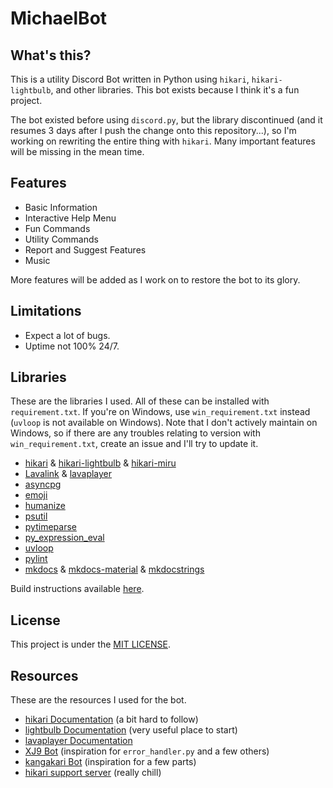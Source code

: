 # MichaelBot

## What's this?

This is a utility Discord Bot written in Python using `hikari`, `hikari-lightbulb`, and other libraries. This bot exists because I think it's a fun project.

The bot existed before using `discord.py`, but the library discontinued (and it resumes 3 days after I push the change onto this repository...), so I'm working on rewriting the entire thing with `hikari`. Many important features will be missing in the mean time.

## Features

- Basic Information
- Interactive Help Menu
- Fun Commands
- Utility Commands
- Report and Suggest Features
- Music

More features will be added as I work on to restore the bot to its glory.

## Limitations

- Expect a lot of bugs.
- Uptime not 100% 24/7.

## Libraries

These are the libraries I used. All of these can be installed with `requirement.txt`. If you're on Windows, use `win_requirement.txt` instead (`uvloop` is not available on Windows). Note that I don't actively maintain on Windows, so if there are any troubles relating to version with `win_requirement.txt`, create an issue and I'll try to update it.

- [hikari](https://github.com/hikari-py/hikari) & [hikari-lightbulb](https://github.com/tandemdude/hikari-lightbulb) & [hikari-miru](https://github.com/HyperGH/hikari-miru)
- [Lavalink](https://github.com/freyacodes/Lavalink) & [lavaplayer](https://github.com/HazemMeqdad/lavaplayer)
- [asyncpg](https://github.com/MagicStack/asyncpg)
- [emoji](https://github.com/carpedm20/emoji/)
- [humanize](https://github.com/jmoiron/humanize)
- [psutil](https://github.com/giampaolo/psutil)
- [pytimeparse](https://github.com/wroberts/pytimeparse)
- [py_expression_eval](https://github.com/axiacore/py-expression-eval)
- [uvloop](https://github.com/MagicStack/uvloop)
- [pylint](https://github.com/PyCQA/pylint)
- [mkdocs](https://github.com/mkdocs/mkdocs) & [mkdocs-material](https://github.com/squidfunk/mkdocs-material) & [mkdocstrings](https://github.com/mkdocstrings/mkdocstrings)

Build instructions available [here](./docs/docs/INSTALLATION.md).

## License

This project is under the [MIT LICENSE](LICENSE).

## Resources

These are the resources I used for the bot.

- [hikari Documentation](https://www.hikari-py.dev/hikari/index.html) (a bit hard to follow)
- [lightbulb Documentation](https://hikari-lightbulb.readthedocs.io/en/latest/index.html) (very useful place to start)
- [lavaplayer Documentation](https://lavaplayer.readthedocs.io/en/latest/)
- [XJ9 Bot](https://github.com/kamfretoz/XJ9) (inspiration for `error_handler.py` and a few others)
- [kangakari Bot](https://github.com/IkBenOlie5/Kangakari) (inspiration for a few parts)
- [hikari support server](https://discord.gg/Jx4cNGG) (really chill)
